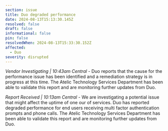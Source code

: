 ```yaml
---
section: issue
title: Duo degraded performance
date: 2024-08-13T15:13:30.145Z
resolved: false
draft: false
informational: false
pin: false
resolvedWhen: 2024-08-13T15:33:30.152Z
affected:
  - Duo
severity: disrupted
---
```

*Vendor Investigating | 10:43am Central* - Duo reports that the cause for the performance issue has been identified and a remediation strategy is in progress at this time. The Atelic Technology Services Department has been able to validate this report and are monitoring further updates from Duo.

*Report Received | 10:13am Central* - We are investigating a potential issue that might affect the uptime of one our of services. Duo has reported degraded performance for end users receiving multi factor authentication prompts and phone calls. The Atelic Technology Services Department has been able to validate this report and are monitoring further updates from Duo.